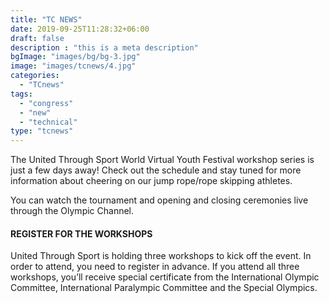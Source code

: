 ```yaml
---
title: "TC NEWS"
date: 2019-09-25T11:28:32+06:00
draft: false
description : "this is a meta description"
bgImage: "images/bg/bg-3.jpg"
image: "images/tcnews/4.jpg"
categories: 
  - "TCnews"
tags:
  - "congress"
  - "new"
  - "technical"
type: "tcnews"
---
```


The United Through Sport World Virtual Youth Festival workshop series is just a few days away! Check out the schedule and stay tuned for more information about cheering on our jump rope/rope skipping athletes.  

You can watch the tournament and opening and closing ceremonies live through the Olympic Channel.  

#### REGISTER FOR THE WORKSHOPS  

United Through Sport is holding three workshops to kick off the event. In order to attend, you need to register in advance. If you attend all three workshops, you’ll receive special certificate from the International Olympic Committee, International Paralympic Committee and the Special Olympics.  
